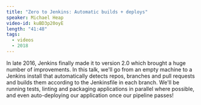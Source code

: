 ```yaml
---
title: "Zero to Jenkins: Automatic builds + deploys"
speaker: Michael Heap
video-id: kuBD3p20oyE
length: "41:48"
tags:
  - videos
  - 2018
---
```


In late 2016, Jenkins finally made it to version 2.0 which brought a huge number of improvements. In this talk, we'll go from an empty machine to a Jenkins install that automatically detects repos, branches and pull requests and builds them according to the Jenkinsfile in each branch. We'll be running tests, linting and packaging applications in parallel where possible, and even auto-deploying our application once our pipeline passes!
